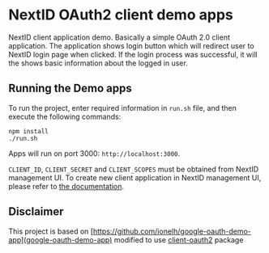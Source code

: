 # NextID OAuth2 client demo apps

NextID client application demo. Basically a simple OAuth 2.0 client application. The application shows login button which will redirect user to NextID login page when clicked. If the login process was successful, it will the shows basic information about the logged in user. 

## Running the Demo apps

To run the project, enter required information in `run.sh` file, and then execute the following commands:

```
npm install
./run.sh
```

Apps will run on port 3000: `http://localhost:3000`.

`CLIENT_ID`, `CLIENT_SECRET` and `CLIENT_SCOPES` must be obtained from NextID management UI. To create new client application in NextID management UI, please refer to [the documentation](https://nextid-docs.cloud.nextplatform.ai/identity-admin/applications/create).

## Disclaimer

This project is based on [https://github.com/ionelh/google-oauth-demo-app](google-oauth-demo-app) modified to use [client-oauth2](https://www.npmjs.com/package/client-oauth2) package